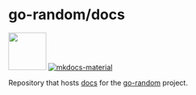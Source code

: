 # go-random/docs

<img src="https://storage.googleapis.com/gopherizeme.appspot.com/gophers/554de4d85f68c1d9cf6ab4c6d4a07a2aa21f8056.png" width="75" height="75"> [![mkdocs-material](https://img.shields.io/badge/mkdocs--material-gray?logo=materialformkdocs)](https://go-random.xyz)


Repository that hosts [docs](https://go-random.xyz) for the [go-random](https://github.com/go-random) project.
